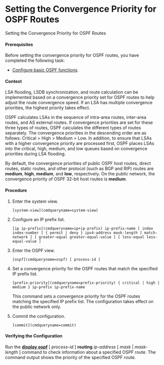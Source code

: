 Setting the Convergence Priority for OSPF Routes
================================================

Setting the Convergence Priority for OSPF Routes

#### Prerequisites

Before setting the convergence priority for OSPF routes, you have completed the following task:

* [Configure basic OSPF functions](vrp_ospf_cfg_0010.html).

#### Context

LSA flooding, LSDB synchronization, and route calculation can be implemented based on a convergence priority set for OSPF routes to help adjust the route convergence speed. If an LSA has multiple convergence priorities, the highest priority takes effect.

OSPF calculates LSAs in the sequence of intra-area routes, inter-area routes, and AS external routes. If convergence priorities are set for these three types of routes, OSPF calculates the different types of routes separately. The convergence priorities in the descending order are as follows: Critical > High > Medium > Low. In addition, to ensure that LSAs with a higher convergence priority are processed first, OSPF places LSAs into the critical, high, medium, and low queues based on convergence priorities during LSA flooding.

By default, the convergence priorities of public OSPF host routes, direct routes, static routes, and other protocol (such as BGP and RIP) routes are **medium**, **high**, **medium**, and **low**, respectively. On the public network, the convergence priority of OSPF 32-bit host routes is **medium**.


#### Procedure

1. Enter the system view.
   
   
   ```
   [system-view](cmdqueryname=system-view)
   ```
2. Configure an IP prefix list.
   
   
   ```
   [ip ip-prefix](cmdqueryname=ip+ip-prefix) ip-prefix-name [ index index-number ] { permit | deny } ipv4-address mask-length [ match-network ] [ greater-equal greater-equal-value ] [ less-equal less-equal-value ]
   ```
3. Enter the OSPF view.
   
   
   ```
   [ospf](cmdqueryname=ospf) [ process-id ]
   ```
4. Set a convergence priority for the OSPF routes that match the specified IP prefix list.
   
   
   ```
   [prefix-priority](cmdqueryname=prefix-priority) { critical | high | medium } ip-prefix ip-prefix-name
   ```
   
   This command sets a convergence priority for the OSPF routes matching the specified IP prefix list. The configuration takes effect on the public network only.
5. Commit the configuration.
   
   
   ```
   [commit](cmdqueryname=commit)
   ```

#### Verifying the Configuration

Run the [**display ospf**](cmdqueryname=display+ospf) [ *process-id* ] **routing** *ip-address* [ *mask* | *mask-length* ] command to check information about a specified OSPF route. The command output shows the priority of the specified OSPF route.